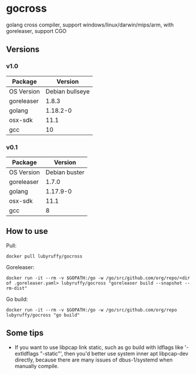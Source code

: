# gocross
golang cross compiler, support windows/linux/darwin/mips/arm, with goreleaser, support CGO


## Versions
### v1.0
| Package     | Version         |
| ----------- | -----------     |
| OS Version  | Debian bullseye |
| goreleaser  | 1.8.3           |
| golang      | 1.18.2-0        |
| osx-sdk     | 11.1            |
| gcc         | 10              |
### v0.1
| Package     | Version         |
| ----------- | -----------     |
| OS Version  | Debian buster   |
| goreleaser  | 1.7.0           |
| golang      | 1.17.9-0        |
| osx-sdk     | 11.1            |
| gcc         | 8               |

## How to use
Pull:
```
docker pull lubyruffy/gocross
```
Goreleaser:
```
docker run -it --rm -v $GOPATH:/go -w /go/src/github.com/org/repo/<dir of .goreleaser.yaml> lubyruffy/gocross "goreleaser build --snapshot --rm-dist"
```

Go build:
```
docker run -it --rm -v $GOPATH:/go -w /go/src/github.com/org/repo lubyruffy/gocross "go build"
```

## Some tips
 - If you want to use libpcap link static, such as go build with ldflags like '-extldflags "-static"', then you'd better use system inner apt libpcap-dev directly, because there are many issues of dbus-1/systemd when manually compile.